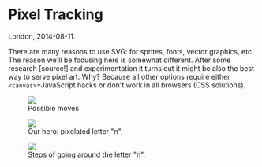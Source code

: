 # Pixel Tracking

London, 2014-08-11.

There are many reasons to use SVG: for sprites, fonts, vector
graphics, etc. The reason we'll be focusing here is somewhat
different. After some research [source!] and experimentation it turns
out it might be also the best way to serve pixel art. Why? Because all
other options require either `<canvas>`+JavaScript hacks or don't work
in all browsers (CSS solutions).



<figure>
  <object data="pixel-tracking-images/moves.svg" type="image/svg+xml">
    <img src="pixel-tracking-images/moves.png">
  </object>
  <figcaption>Possible moves</figcaption>
</figure>

<figure>
  <object id="pixel_tracking_example"
          data="pixel-tracking-images/n.svg" type="image/svg+xml">
    <img src="pixel-tracking-images/n.png">
  </object>

  <figcaption>
    Our hero: pixelated letter "n".<br>
  </figcaption>
</figure>

<figure>
  <object id="pixel_tracking_example"
          data="pixel-tracking-images/steps.svg"
          type="image/svg+xml"
          style="position: absolute; z-index: 1;">
    <img src="pixel-tracking-images/steps.png">
  </object>
  <object id="pixel_tracking_example"
          data="pixel-tracking-images/n.svg"
          type="image/svg+xml">
    <img src="pixel-tracking-images/n.png">
  </object>

  <figcaption>
    Steps of going around the letter "n".<br>
  </figcaption>
</figure>
